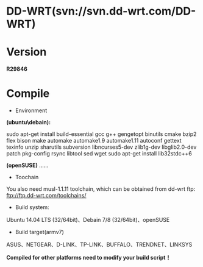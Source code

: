# DD-WRT(svn://svn.dd-wrt.com/DD-WRT)

# Version

**R29846**

# Compile

- Environment

**(ubuntu\debain):**

sudo apt-get install build-essential gcc g++ gengetopt binutils cmake bzip2 flex bison make automake automake1.9 automake1.11 autoconf gettext texinfo unzip sharutils subversion libncurses5-dev zlib1g-dev libglib2.0-dev patch pkg-config rsync libtool sed wget
sudo apt-get install lib32stdc++6

**(openSUSE)**
......

- Toochain

You also need musl-1.1.11 toolchain, which can be obtained from dd-wrt ftp:
ftp://ftp.dd-wrt.com/toolchains/

- Build system: 

Ubuntu 14.04 LTS (32/64bit)、Debain 7/8 (32/64bit)、openSUSE

- Build target(armv7)

ASUS、NETGEAR、D-LINK、TP-LINK、BUFFALO、TRENDNET、LINKSYS

**Compiled for other platforms need to modify your build script！**
